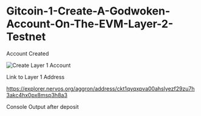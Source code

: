 # Gitcoin-1-Create-A-Godwoken-Account-On-The-EVM-Layer-2-Testnet

Account Created 

![Create Layer 1 Account](https://user-images.githubusercontent.com/6120288/128674874-f0dd934e-05d2-469b-8683-55eff3695034.png)

Link to Layer 1 Address

https://explorer.nervos.org/aggron/address/ckt1qyqxpva00ahslyezf29zu7h3akc4hx0px8msp3h8a3

Console Output after deposit
